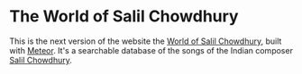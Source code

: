 # The World of Salil Chowdhury

This is the next version of the website the [World of Salil Chowdhury](http://salilda.com), built with [Meteor](http://meteor.com). It's a searchable database of the songs of the Indian composer [Salil Chowdhury](http://en.wikipedia.org/wiki/Salil_Chowdhury).
